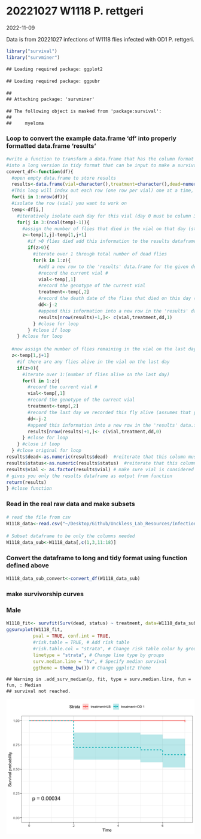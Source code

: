 20221027 W1118 P. rettgeri
================
2022-11-09

Data is from 20221027 infections of W1118 flies infected with OD1 P.
rettgeri.

``` r
library("survival")
library("survminer")
```

    ## Loading required package: ggplot2

    ## Loading required package: ggpubr

    ## 
    ## Attaching package: 'survminer'

    ## The following object is masked from 'package:survival':
    ## 
    ##     myeloma

### Loop to convert the example data.frame ‘df’ into properly formatted data.frame ‘results’

``` r
#write a function to transform a data.frame that has the column format 'vial | treatment | D0 | D1 | D2...', with one row for each vial
#into a long version in tidy format that can be input to make a survivorship curve
convert_df<-function(df){
  #open empty data.frame to store results
  results<-data.frame(vial=character(),treatment=character(),dead=numeric(),status=numeric())
  #This loop will index out each row (one row per vial) one at a time, transform it into long format (one row per fly), and add the information to the empty data.frame called results
  for(i in 1:nrow(df)){
  #isolate the row (vial) you want to work on
  temp<-df[i,]
    #iteratively isolate each day for this vial (day 0 must be column 3, day 1 column 4, etc.). Loop stops the column before the last day
    for(j in 3:(ncol(temp)-1)){
      #assign the number of flies that died in the vial on that day (starting with day 1) to the variable 'z'
      z<-temp[1,j]-temp[1,j+1]
        #if >0 flies died add this information to the results dataframe
        if(z>0){
          #iterate over 1 through total number of dead flies
          for(k in 1:z){
            #add a new row to the 'results' data.frame for the given dead fly, specifying vial #, treatment, day died, and
            #record the current vial #
            vial<-temp[,1]
            #record the genotype of the current vial
            treatment<-temp[,2]
            #record the death date of the flies that died on this day (assumes that your input DF starts with day 0 in column 3)
            dd<-j-2
            #append this information into a new row in the 'results' data.frame, and add a '1' in the 4th column to indicate mortality
            results[nrow(results)+1,]<- c(vial,treatment,dd,1)
          } #close for loop
        } #close if loop
    } #close for loop
  
  #now assign the number of flies remaining in the vial on the last day (value in the last column of the row) to the variable 'z'
  z<-temp[1,j+1]
    #if there are any flies alive in the vial on the last day
    if(z>0){
      #iterate over 1:(number of flies alive on the last day)
      for(l in 1:z){
        #record the current vial #
        vial<-temp[,1]
        #record the genotype of the current vial
        treatment<-temp[,2]
        #record the last day we recorded this fly alive (assumes that your input DF starts with day 0 in column 3)
        dd<-j-2
        #append this information into a new row in the 'results' data.frame, and add a '0' in the 4th column to indicate that the fly made it to the end of the experiment
        results[nrow(results)+1,]<- c(vial,treatment,dd,0)
      } #close for loop
    } #close if loop
  } #close original for loop
results$dead<-as.numeric(results$dead)  #reiterate that this column must be class numeric
results$status<-as.numeric(results$status)  #reiterate that this column must be class numeric
results$vial <- as.factor(results$vial) # make sure vial is considered a factor
# gives you only the results dataframe as output from function 
return(results) 
} #close function
```

### Read in the real raw data and make subsets

``` r
# read the file from csv
W1118_data<-read.csv("~/Desktop/Github/Unckless_Lab_Resources/Infection_survival_analyses/20221027/20221027_W1118_Prettgeri.csv")

# Subset dataframe to be only the columns needed
W1118_data_sub<-W1118_data[,c(1,3,11:18)]
```

### Convert the dataframe to long and tidy format using function defined above

``` r
W1118_data_sub_convert<-convert_df(W1118_data_sub)
```

### make survivorship curves

### Male

``` r
W1118_fit<- survfit(Surv(dead, status) ~ treatment, data=W1118_data_sub_convert)
ggsurvplot(W1118_fit,
          pval = TRUE, conf.int = TRUE,
          #risk.table = TRUE, # Add risk table
          #risk.table.col = "strata", # Change risk table color by groups
          linetype = "strata", # Change line type by groups
          surv.median.line = "hv", # Specify median survival
          ggtheme = theme_bw()) # Change ggplot2 theme
```

    ## Warning in .add_surv_median(p, fit, type = surv.median.line, fun = fun, : Median
    ## survival not reached.

![](20221027-W1118-Prettgeri-infections_files/figure-gfm/unnamed-chunk-5-1.png)<!-- -->
